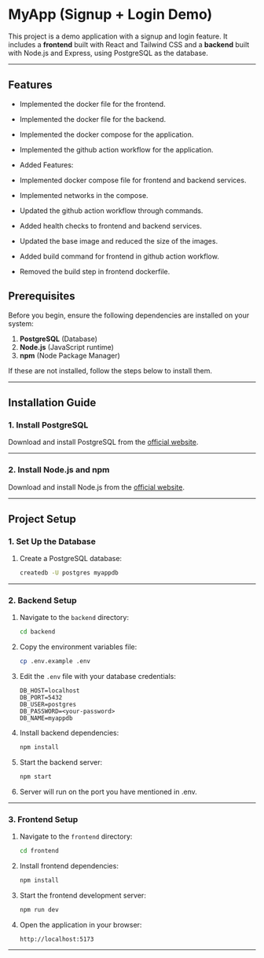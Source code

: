 # MyApp (Signup + Login Demo)

This project is a demo application with a signup and login feature. It includes a **frontend** built with React and Tailwind CSS and a **backend** built with Node.js and Express, using PostgreSQL as the database.

---

## Features
- Implemented the docker file for the frontend.
- Implemented the docker file for the backend.
- Implemented the docker compose for the application.
- Implemented the github action workflow for the application.

- Added Features:
- Implemented docker compose file for frontend and backend services.
- Implemented networks in the compose.
- Updated the github action workflow through commands.
- Added health checks to frontend and backend services.
- Updated the base image and reduced the size of the images.
- Added build command for frontend in github action workflow.
- Removed the build step in frontend dockerfile.

## Prerequisites

Before you begin, ensure the following dependencies are installed on your system:

1. **PostgreSQL** (Database)
2. **Node.js** (JavaScript runtime)
3. **npm** (Node Package Manager)

If these are not installed, follow the steps below to install them.

---

## Installation Guide

### 1. Install PostgreSQL

Download and install PostgreSQL from the [official website](https://www.postgresql.org/download/).

---

### 2. Install Node.js and npm

Download and install Node.js from the [official website](https://nodejs.org/).

---

## Project Setup

### 1. Set Up the Database

1. Create a PostgreSQL database:
   ```bash
   createdb -U postgres myappdb
   ```
---

### 2. Backend Setup

1. Navigate to the `backend` directory:
   ```bash
   cd backend
   ```

2. Copy the environment variables file:
   ```bash
   cp .env.example .env
   ```

3. Edit the `.env` file with your database credentials:
   ```env
   DB_HOST=localhost
   DB_PORT=5432
   DB_USER=postgres
   DB_PASSWORD=<your-password>
   DB_NAME=myappdb
   ```

4. Install backend dependencies:
   ```bash
   npm install
   ```

5. Start the backend server:
   ```bash
   npm start
   ```
   
6. Server will run on the port you have mentioned in .env.
---

### 3. Frontend Setup

1. Navigate to the `frontend` directory:
   ```bash
   cd frontend
   ```

2. Install frontend dependencies:
   ```bash
   npm install
   ```

3. Start the frontend development server:
   ```bash
   npm run dev
   ```

4. Open the application in your browser:
   ```
   http://localhost:5173
   ```


---